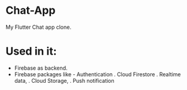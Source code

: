 # Chat-App
My Flutter Chat app clone.
# Used in it:
- Firebase as backend.
- Firebase packages like 
                - Authentication 
        . Cloud Firestore 
        . Realtime data,
        . Cloud Storage,
        . Push notification


